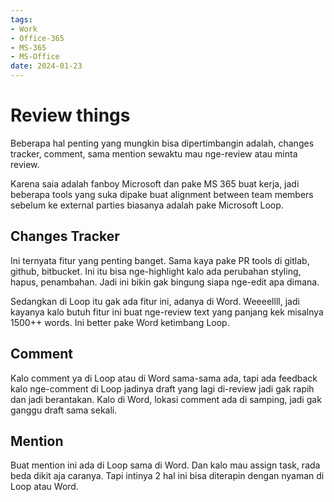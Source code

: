 ```yaml
---
tags:
- Work
- Office-365
- MS-365
- MS-Office
date: 2024-01-23
---
```


# Review things

Beberapa hal penting yang mungkin bisa dipertimbangin adalah, changes tracker, comment, sama mention sewaktu mau nge-review atau minta review.

Karena saia adalah fanboy Microsoft dan pake MS 365 buat kerja, jadi beberapa tools yang suka dipake buat alignment between team members sebelum ke external parties biasanya adalah pake Microsoft Loop.



## Changes Tracker

Ini ternyata fitur yang penting banget. Sama kaya pake PR tools di gitlab, github, bitbucket. Ini itu bisa nge-highlight kalo ada perubahan styling, hapus, penambahan. Jadi ini bikin gak bingung siapa nge-edit apa dimana.

Sedangkan di Loop itu gak ada fitur ini, adanya di Word. Weeeellll, jadi kayanya kalo butuh fitur ini buat nge-review text yang panjang kek misalnya 1500++ words. Ini better pake Word ketimbang Loop.



## Comment

Kalo comment ya di Loop atau di Word sama-sama ada, tapi ada feedback kalo nge-comment di Loop jadinya draft yang lagi di-review jadi gak rapih dan jadi berantakan. Kalo di Word, lokasi comment ada di samping, jadi gak ganggu draft sama sekali.



## Mention

Buat mention ini ada di Loop sama di Word. Dan kalo mau assign task, rada beda dikit aja caranya. Tapi intinya 2 hal ini bisa diterapin dengan nyaman di Loop atau Word.


